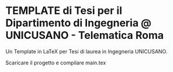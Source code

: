 # TEMPLATE di Tesi per il Dipartimento di Ingegneria @ UNICUSANO - Telematica Roma
Un Template in LaTeX per Tesi di laurea in Ingegneria UNICUSANO.

Scaricare il progetto e compilare main.tex
